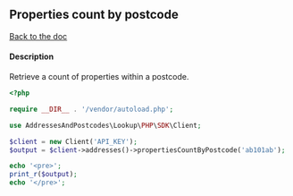 ## Properties count by postcode

[Back to the doc](../README.md)

#### Description

Retrieve a count of properties within a postcode.

```php
<?php

require __DIR__ . '/vendor/autoload.php';

use AddressesAndPostcodes\Lookup\PHP\SDK\Client;

$client = new Client('API_KEY');
$output = $client->addresses()->propertiesCountByPostcode('ab101ab');

echo '<pre>';
print_r($output);
echo '</pre>';
```